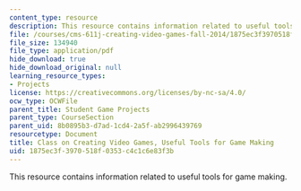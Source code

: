 ```yaml
---
content_type: resource
description: This resource contains information related to useful tools for game making.
file: /courses/cms-611j-creating-video-games-fall-2014/1875ec3f3970518f0353c4c1c6e83f3b_MITCMS_611JF14_UsefulTools.pdf
file_size: 134940
file_type: application/pdf
hide_download: true
hide_download_original: null
learning_resource_types:
- Projects
license: https://creativecommons.org/licenses/by-nc-sa/4.0/
ocw_type: OCWFile
parent_title: Student Game Projects
parent_type: CourseSection
parent_uid: 8b0895b3-d7ad-1cd4-2a5f-ab2996439769
resourcetype: Document
title: Class on Creating Video Games, Useful Tools for Game Making
uid: 1875ec3f-3970-518f-0353-c4c1c6e83f3b
---
```

This resource contains information related to useful tools for game making.